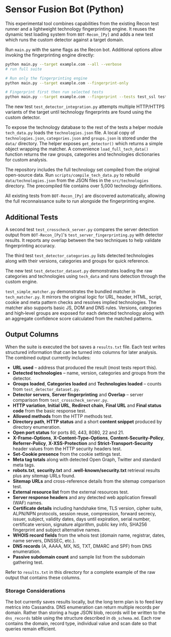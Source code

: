 # Sensor Fusion Bot (Python)

This experimental tool combines capabilities from the existing Recon test runner
and a lightweight technology fingerprinting engine. It reuses the dynamic test
loading system from `BOT-Recon_[Py]` and adds a new test which runs the custom
detector against a target domain.

Run `main.py` with the same flags as the Recon bot. Additional options allow
invoking the fingerprinting engine directly:

```bash
python main.py --target example.com --all --verbose
# run full suite

# Run only the fingerprinting engine
python main.py --target example.com --fingerprint-only

# Fingerprint first then run selected tests
python main.py --target example.com --fingerprint --tests test_ssl test_whois
```

The new test `test_detector_integration.py` attempts multiple HTTP/HTTPS
variants of the target until technology fingerprints are found using the custom
detector.

To expose the technology database to the rest of the tests a helper module
`tech_data.py` loads the `technologies.json` file. A local copy of
`technologies.json`, `categories.json` and `groups.json` is stored under the
`data/` directory. The helper exposes `get_detector()` which returns a simple
object wrapping the matcher. A convenience `load_full_tech_data()` function
returns the raw groups, categories and technologies dictionaries for custom
analysis.

The repository includes the full technology set compiled from the original
open-source data. Run `scripts/compile_tech_data.py` to rebuild
`data/technologies.json` from the JSON files in the `src/technologies` directory.
The precompiled file contains over 5,000 technology definitions.

All existing tests from `BOT-Recon_[Py]` are discovered automatically, allowing
the full reconnaissance suite to run alongside the fingerprinting engine.

## Additional Tests

A second test `test_crosscheck_server.py` compares the server detection output from
`BOT-Recon_[Py]`'s `test_server_fingerprinting.py` with detector results. It
reports any overlap between the two techniques to help validate fingerprinting
accuracy.

The third test `test_detector_categories.py` lists detected technologies along
with their versions, categories and groups for quick reference.

The new test `test_detector_dataset.py` demonstrates loading the raw
categories and technologies using `tech_data` and runs detection through
the custom engine.

`test_simple_matcher.py` demonstrates the bundled matcher in
`tech_matcher.py`. It mirrors the original logic for URL,
header, HTML, script, cookie and meta pattern checks and resolves implied
technologies. The matcher also supports basic JS, DOM and DNS rules.
Versions, categories and high‑level groups are exposed for each detected
technology along with an aggregate confidence score calculated from the
matched patterns.

## Output Columns

When the suite is executed the bot saves a `results.txt` file. Each test writes
structured information that can be turned into columns for later analysis. The
combined output currently includes:

- **URL used** – address that produced the result (most tests report this).
- **Detected technologies** – name, version, categories and groups from the
  detector.
- **Groups loaded**, **Categories loaded** and **Technologies loaded** – counts
  from `test_detector_dataset.py`.
- **Detector servers**, **Server fingerprinting** and **Overlap** – server
  comparison from `test_crosscheck_server.py`.
- **HTTP variation**, **Initial URL**, **Redirect chain**, **Final URL** and
  **Final status code** from the basic response test.
- **Allowed methods** from the HTTP methods test.
- **Directory path**, **HTTP status** and a short **content snippet** produced by
  directory enumeration.
- **Open port status** for ports 80, 443, 8080, 22 and 21.
- **X-Frame-Options**, **X-Content-Type-Options**, **Content-Security-Policy**,
  **Referrer-Policy**, **X-XSS-Protection** and **Strict-Transport-Security**
  header values from the HTTP security headers test.
- **Set-Cookie presence** from the cookie settings test.
- **Meta tag totals** along with detected Open Graph, Twitter and standard meta
  tags.
- **robots.txt**, **security.txt** and **.well-known/security.txt** retrieval
  results plus any sitemap URLs found.
- **Sitemap URLs** and cross-reference details from the sitemap comparison test.
- **External resource list** from the external resources test.
- **Server response headers** and any detected web application firewall (WAF)
  names.
- **Certificate details** including handshake time, TLS version, cipher suite,
  ALPN/NPN protocols, session reuse, compression, forward secrecy, issuer,
  subject, validity dates, days until expiration, serial number, certificate
  version, signature algorithm, public key info, SHA256 fingerprint and subject
  alternative names.
- **WHOIS record fields** from the whois test (domain name, registrar, dates,
  name servers, DNSSEC, etc.).
- **DNS records** (A, AAAA, MX, NS, TXT, DMARC and SPF) from DNS enumeration.
- **Passive subdomain count** and sample list from the subdomain gathering test.

Refer to `results.txt` in this directory for a complete example of the raw
output that contains these columns.

### Storage Considerations

The bot currently saves results locally, but the long term plan is to feed
key metrics into Cassandra. DNS enumeration can return multiple records per
domain. Rather than storing a huge JSON blob, records will be written to the
`dns_records` table using the structure described in `db_schema.md`. Each
row contains the domain, record type, individual value and scan date so that
queries remain efficient.

